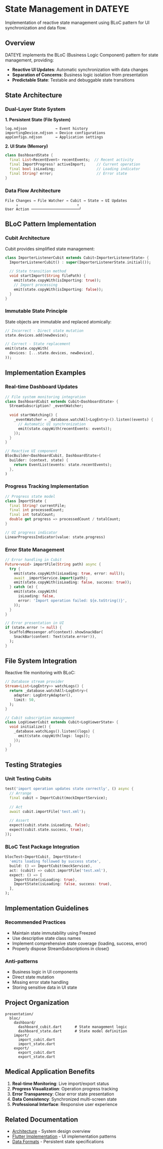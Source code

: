 # State Management in DATEYE

Implementation of reactive state management using BLoC pattern for UI synchronization and data flow.

## Overview

DATEYE implements the BLoC (Business Logic Component) pattern for state management, providing:
- **Reactive UI Updates**: Automatic synchronization with data changes
- **Separation of Concerns**: Business logic isolation from presentation
- **Predictable State**: Testable and debuggable state transitions

## State Architecture

### Dual-Layer State System

**1. Persistent State (File System)**
```
log.ndjson             → Event history
importingDevice.ndjson → Device configurations  
appConfigs.ndjson      → Application settings
```

**2. UI State (Memory)**
```dart
class DashboardState {
  final List<RecentEvent> recentEvents;  // Recent activity
  final ImportProgress? activeImport;     // Current operation
  final bool isLoading;                   // Loading indicator
  final String? error;                    // Error state
}
```

### Data Flow Architecture

```
File Changes → File Watcher → Cubit → State → UI Updates
     ↓                           ↑
User Action ──────────────────────┘
```

## BLoC Pattern Implementation

### Cubit Architecture

Cubit provides simplified state management:

```dart
class ImporterListenerCubit extends Cubit<ImporterListenerState> {
  ImporterListenerCubit() : super(ImporterListenerState.initial());
  
  // State transition method
  void startImport(String filePath) {
    emit(state.copyWith(isImporting: true));
    // Import processing
    emit(state.copyWith(isImporting: false));
  }
}
```

### Immutable State Principle

State objects are immutable and replaced atomically:

```dart
// Incorrect - Direct state mutation
state.devices.add(newDevice);

// Correct - State replacement
emit(state.copyWith(
  devices: [...state.devices, newDevice],
));
```

## Implementation Examples

### Real-time Dashboard Updates

```dart
// File system monitoring integration
class DashboardCubit extends Cubit<DashboardState> {
  StreamSubscription? _eventWatcher;
  
  void startWatching() {
    _eventWatcher = _database.watchAll<LogEntry>().listen((events) {
      // Automatic UI synchronization
      emit(state.copyWith(recentEvents: events));
    });
  }
}

// Reactive UI component
BlocBuilder<DashboardCubit, DashboardState>(
  builder: (context, state) {
    return EventList(events: state.recentEvents);
  },
)
```

### Progress Tracking Implementation

```dart
// Progress state model
class ImportState {
  final String? currentFile;
  final int processedCount;
  final int totalCount;
  double get progress => processedCount / totalCount;
}

// UI progress indicator
LinearProgressIndicator(value: state.progress)
```

### Error State Management

```dart
// Error handling in Cubit
Future<void> importFile(String path) async {
  try {
    emit(state.copyWith(isLoading: true, error: null));
    await _importService.import(path);
    emit(state.copyWith(isLoading: false, success: true));
  } catch (e) {
    emit(state.copyWith(
      isLoading: false,
      error: 'Import operation failed: ${e.toString()}',
    ));
  }
}

// Error presentation in UI
if (state.error != null) {
  ScaffoldMessenger.of(context).showSnackBar(
    SnackBar(content: Text(state.error!)),
  );
}
```

## File System Integration

Reactive file monitoring with BLoC:

```dart
// Database stream provider
Stream<List<LogEntry>> watchLogs() {
  return _database.watchAll<LogEntry>(
    adapter: LogEntryAdapter(),
    limit: 50,
  );
}

// Cubit subscription management
class LogViewerCubit extends Cubit<LogViewerState> {
  void initialize() {
    _database.watchLogs().listen((logs) {
      emit(state.copyWith(logs: logs));
    });
  }
}
```

## Testing Strategies

### Unit Testing Cubits

```dart
test('import operation updates state correctly', () async {
  // Arrange
  final cubit = ImportCubit(mockImportService);
  
  // Act
  await cubit.importFile('test.xml');
  
  // Assert
  expect(cubit.state.isLoading, false);
  expect(cubit.state.success, true);
});
```

### BLoC Test Package Integration

```dart
blocTest<ImportCubit, ImportState>(
  'emits loading followed by success state',
  build: () => ImportCubit(mockService),
  act: (cubit) => cubit.importFile('test.xml'),
  expect: () => [
    ImportState(isLoading: true),
    ImportState(isLoading: false, success: true),
  ],
);
```

## Implementation Guidelines

### Recommended Practices
- Maintain state immutability using Freezed
- Use descriptive state class names
- Implement comprehensive state coverage (loading, success, error)
- Properly dispose StreamSubscriptions in close()

### Anti-patterns
- Business logic in UI components
- Direct state mutation
- Missing error state handling
- Storing sensitive data in UI state

## Project Organization

```
presentation/
  bloc/
    dashboard/
      dashboard_cubit.dart      # State management logic
      dashboard_state.dart      # State model definition
    import/
      import_cubit.dart
      import_state.dart
    export/
      export_cubit.dart
      export_state.dart
```

## Medical Application Benefits

1. **Real-time Monitoring**: Live import/export status
2. **Progress Visualization**: Operation progress tracking
3. **Error Transparency**: Clear error state presentation
4. **Data Consistency**: Synchronized multi-screen state
5. **Professional Interface**: Responsive user experience

## Related Documentation

- [Architecture](../architecture.md) - System design overview
- [Flutter Implementation](../flutter-implementation.md) - UI implementation patterns
- [Data Formats](../data-formats.md) - Persistent state specifications